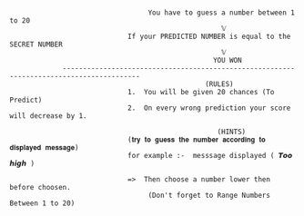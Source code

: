 #                                      
                                      You have to guess a number between 1 to 20 
                                                        𝕍
                                 If your PREDICTED NUMBER is equal to the SECRET NUMBER
                                                        𝕍
                                                      YOU WON
                 -----------------------------------------------------------------------------------------
                                                    (RULES)          
                                 1.  You will be given 20 chances (To Predict)
                                 2.  On every wrong prediction your score will decrease by 1.
                                                         
                                                       (HINTS)
                                 (𝐭𝐫𝐲 𝐭𝐨 𝐠𝐮𝐞𝐬𝐬 𝐭𝐡𝐞 𝐧𝐮𝐦𝐛𝐞𝐫 𝐚𝐜𝐜𝐨𝐫𝐝𝐢𝐧𝐠 𝐭𝐨 𝐝𝐢𝐬𝐩𝐥𝐚𝐲𝐞𝐝 𝐦𝐞𝐬𝐬𝐚𝐠𝐞)
                                 for example :-  messsage displayed ( 𝙏𝙤𝙤 𝙝𝙞𝙜𝙝 )
                                                             
                                 =>  Then choose a number lower then before choosen.
                                      (Don't forget to Range Numbers Between 1 to 20)

